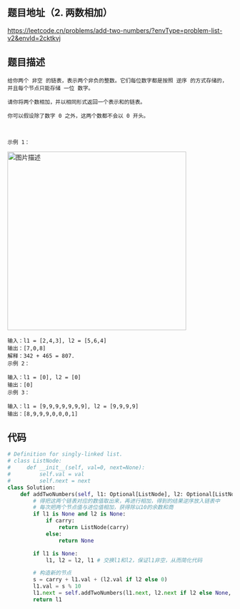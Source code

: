 ## 题目地址（2. 两数相加）

https://leetcode.cn/problems/add-two-numbers/?envType=problem-list-v2&envId=2cktkvj

## 题目描述

```
给你两个 非空 的链表，表示两个非负的整数。它们每位数字都是按照 逆序 的方式存储的，并且每个节点只能存储 一位 数字。

请你将两个数相加，并以相同形式返回一个表示和的链表。

你可以假设除了数字 0 之外，这两个数都不会以 0 开头。

 

示例 1：
```

<p>
  <img src="https://assets.leetcode-cn.com/aliyun-lc-upload/uploads/2021/01/02/addtwonumber1.jpg" alt="图片描述" width="400">
</p>

```
输入：l1 = [2,4,3], l2 = [5,6,4]
输出：[7,0,8]
解释：342 + 465 = 807.
示例 2：

输入：l1 = [0], l2 = [0]
输出：[0]
示例 3：

输入：l1 = [9,9,9,9,9,9,9], l2 = [9,9,9,9]
输出：[8,9,9,9,0,0,0,1]
```


## 代码

```python
# Definition for singly-linked list.
# class ListNode:
#     def __init__(self, val=0, next=None):
#         self.val = val
#         self.next = next
class Solution:
    def addTwoNumbers(self, l1: Optional[ListNode], l2: Optional[ListNode], carry = 0) -> Optional[ListNode]: # carry用来记录进位
        # 得把这两个链表对应的数值取出来，再进行相加，得到的结果逆序放入链表中
        # 每次把两个节点值与进位值相加，获得除以10的余数和商
        if l1 is None and l2 is None:
            if carry:
                return ListNode(carry)
            else:
                return None

        if l1 is None:
            l1, l2 = l2, l1 # 交换l1和l2，保证l1非空，从而简化代码

        # 构造新的节点
        s = carry + l1.val + (l2.val if l2 else 0)
        l1.val = s % 10
        l1.next = self.addTwoNumbers(l1.next, l2.next if l2 else None, s // 10)
        return l1
```
